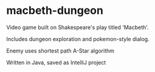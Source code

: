# macbeth-dungeon

Video game built on Shakespeare's play titled 'Macbeth'.

Includes dungeon exploration and pokemon-style dialog.

Enemy uses shortest path A-Star algorithm

Written in Java, saved as IntelliJ project
